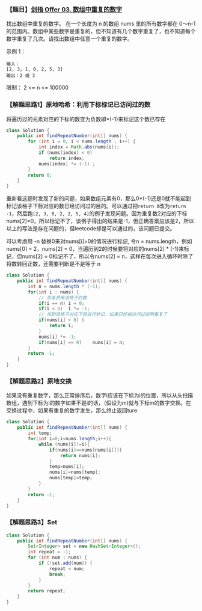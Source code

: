 ### 【题目】[剑指 Offer 03. 数组中重复的数字](https://leetcode-cn.com/problems/shu-zu-zhong-zhong-fu-de-shu-zi-lcof/)
找出数组中重复的数字。
在一个长度为 n 的数组 nums 里的所有数字都在 0～n-1 的范围内。数组中某些数字是重复的，但不知道有几个数字重复了，也不知道每个数字重复了几次。请找出数组中任意一个重复的数字。

示例 1：

	输入：
	[2, 3, 1, 0, 2, 5, 3]
	输出：2 或 3 

限制：
2 <= n <= 100000

### 【解题思路1】原地哈希：利用下标标记已访问过的数
将遍历过的元素对应的下标的数变为负数即*(-1)来标记这个数已存在

```java
class Solution {
    public int findRepeatNumber(int[] nums) {
        for (int i = 0; i < nums.length ; i++) {
            int index = Math.abs(nums[i]);
            if (nums[index] < 0)
                return index;
            nums[index] *= (-1) ;
        }
        return 0;
    }
}
```
重新看这题时发现了新的问题，如果数组元素有0，那么0*(-1)还是0就不能起到标记该格子下标对应的数已经访问过的目的。可以通过把`return 0`改为`return -1`，然后跑`[2, 3, 0, 2, 2, 5, 4]`的例子发现问题。因为重复数2对应的下标nums[2]=0，所以标记不了，该例子得出的结果是-1，但正确答案应该是2，所以以上的写法是存在问题的，但leetcode却是可以通过的，该问题已提交。

可以考虑用 -n 替换0来对nums[i]=0的情况进行标记, 令n = nums.length，例如nums[0] = 2，nums[2] = 0，当遍历到2的时候要将对应的nums[2] * (-1)来标记，但nums[2] = 0标记不了，所以令nums[2] = n，这样在每次进入循环时除了将数转回正数，还需要判断是不是等于 n

```java
class Solution {
    public int findRepeatNumber(int[] nums) {
        int n = nums.length * (-1);
        for(int i : nums) {
            // 恢复原来该格子的数
            if(i == n) i = 0;
            if(i < 0)  i *= -1;
            // 找到该格子对应下标进行标记，如果已经被访问过说明重复了
            if(nums[i] < 0) { 
                return i;
            }
            nums[i] *= -1;
            if(nums[i] == 0)    nums[i] = n;
        }
        return -1;
    }
}
```

### 【解题思路2】原地交换
如果没有重复数字，那么正常排序后，数字i应该在下标为i的位置，所以从头扫描数组，遇到下标为i的数字如果不是i的话，（假设为m)就与下标m的数字交换。在交换过程中，如果有重复的数字发生，那么终止返回ture

```java
class Solution {
    public int findRepeatNumber(int[] nums) {
        int temp;
        for(int i=0;i<nums.length;i++){
            while (nums[i]!=i){
                if(nums[i]==nums[nums[i]]){
                    return nums[i];
                }
                temp=nums[i];
                nums[i]=nums[temp];
                nums[temp]=temp;
            }
        }
        return -1;
    }
}
```
### 【解题思路3】Set

```java
class Solution {
    public int findRepeatNumber(int[] nums) {
        Set<Integer> set = new HashSet<Integer>();
        int repeat = -1;
        for (int num : nums) {
            if (!set.add(num)) {
                repeat = num;
                break;
            }
        }
        return repeat;
    }
}
```
